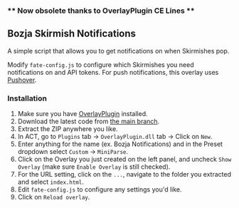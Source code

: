 ### \*\* Now obsolete thanks to OverlayPlugin CE Lines \*\*

## Bozja Skirmish Notifications

A simple script that allows you to get notifications on when Skirmishes pop.

Modify `fate-config.js` to configure which Skirmishes you need notifications on and API tokens.
For push notifications, this overlay uses [Pushover](https://pushover.net/).

### Installation

1. Make sure you have [OverlayPlugin](https://overlayplugin.github.io/docs/setup/) installed.
2. Download the latest code from [the main branch](https://github.com/Makar8000/BozjaNotifications/archive/main.zip).
3. Extract the ZIP anywhere you like.
4. In ACT, go to `Plugins` tab -> `OverlayPlugin.dll` tab -> Click on `New`.
5. Enter anything for the name (ex. Bozja Notifications) and in the Preset dropdown select `Custom` -> `MiniParse`.
6. Click on the Overlay you just created on the left panel, and uncheck `Show Overlay` (make sure `Enable Overlay` is still checked).
7. For the URL setting, click on the `...`, navigate to the folder you extracted and select `index.html`.
8. Edit `fate-config.js` to configure any settings you'd like.
9. Click on `Reload overlay`.
